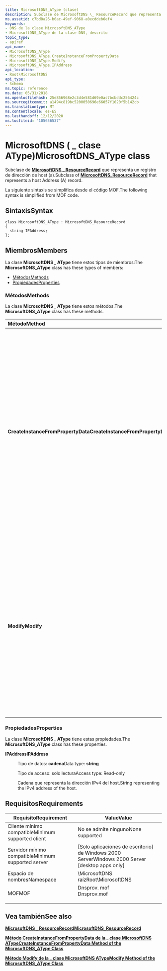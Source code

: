 ```yaml
---
title: MicrosoftDNS_AType (clase)
description: Subclase de MicrosoftDNS \_ ResourceRecord que representa un registro de dirección de host (a).
ms.assetid: c7bd8a26-b0ac-49ef-9068-a0ecddeb6ef4
keywords:
- DNS de la clase MicrosoftDNS_AType
- MicrosoftDNS_AType de la clase DNS, descrito
topic_type:
- apiref
api_name:
- MicrosoftDNS_AType
- MicrosoftDNS_AType.CreateInstanceFromPropertyData
- MicrosoftDNS_AType.Modify
- MicrosoftDNS_AType.IPAddress
api_location:
- Root\MicrosoftDNS
api_type:
- Schema
ms.topic: reference
ms.date: 05/31/2018
ms.openlocfilehash: 25e856968e2c3d4e581d69e0ac7bcbddc256424c
ms.sourcegitcommit: a1494c819bc5200050696e66057f1020f5b142cb
ms.translationtype: MT
ms.contentlocale: es-ES
ms.lasthandoff: 12/12/2020
ms.locfileid: "105656537"
---
```

# <a name="microsoftdns_atype-class"></a><span data-ttu-id="3302d-105">MicrosoftDNS ( \_ clase AType)</span><span class="sxs-lookup"><span data-stu-id="3302d-105">MicrosoftDNS\_AType class</span></span>

<span data-ttu-id="3302d-106">Subclase de [**MicrosoftDNS \_ ResourceRecord**](microsoftdns-resourcerecord.md) que representa un registro de dirección de host (a).</span><span class="sxs-lookup"><span data-stu-id="3302d-106">Subclass of [**MicrosoftDNS\_ResourceRecord**](microsoftdns-resourcerecord.md) that represents a host Address (A) record.</span></span>

<span data-ttu-id="3302d-107">La siguiente sintaxis se simplifica desde el código MOF.</span><span class="sxs-lookup"><span data-stu-id="3302d-107">The following syntax is simplified from MOF code.</span></span>

## <a name="syntax"></a><span data-ttu-id="3302d-108">Sintaxis</span><span class="sxs-lookup"><span data-stu-id="3302d-108">Syntax</span></span>

``` syntax
class MicrosoftDNS_AType : MicrosoftDNS_ResourceRecord
{
  string IPAddress;
};
```

## <a name="members"></a><span data-ttu-id="3302d-109">Miembros</span><span class="sxs-lookup"><span data-stu-id="3302d-109">Members</span></span>

<span data-ttu-id="3302d-110">La clase **MicrosoftDNS \_ AType** tiene estos tipos de miembros:</span><span class="sxs-lookup"><span data-stu-id="3302d-110">The **MicrosoftDNS\_AType** class has these types of members:</span></span>

-   [<span data-ttu-id="3302d-111">Métodos</span><span class="sxs-lookup"><span data-stu-id="3302d-111">Methods</span></span>](#methods)
-   [<span data-ttu-id="3302d-112">Propiedades</span><span class="sxs-lookup"><span data-stu-id="3302d-112">Properties</span></span>](#properties)

### <a name="methods"></a><span data-ttu-id="3302d-113">Métodos</span><span class="sxs-lookup"><span data-stu-id="3302d-113">Methods</span></span>

<span data-ttu-id="3302d-114">La clase **MicrosoftDNS \_ AType** tiene estos métodos.</span><span class="sxs-lookup"><span data-stu-id="3302d-114">The **MicrosoftDNS\_AType** class has these methods.</span></span>



| <span data-ttu-id="3302d-115">Método</span><span class="sxs-lookup"><span data-stu-id="3302d-115">Method</span></span>                             | <span data-ttu-id="3302d-116">Descripción</span><span class="sxs-lookup"><span data-stu-id="3302d-116">Description</span></span>                                                                                                                                                                                                                                                                                                                                       |
|:-----------------------------------|:--------------------------------------------------------------------------------------------------------------------------------------------------------------------------------------------------------------------------------------------------------------------------------------------------------------------------------------------------|
| <span data-ttu-id="3302d-117">**CreateInstanceFromPropertyData**</span><span class="sxs-lookup"><span data-stu-id="3302d-117">**CreateInstanceFromPropertyData**</span></span> | <span data-ttu-id="3302d-118">Crea una instancia de un RR de dirección de host (A) basándose en los datos de los parámetros de entrada del método: el nombre del servidor DNS del registro, el nombre del contenedor, el nombre del propietario, la clase (valor predeterminado = IN), el valor de período de vida y la dirección IP del host.</span><span class="sxs-lookup"><span data-stu-id="3302d-118">Instantiates a Host Address (A) RR based on the data in the method's input parameters: the record's DNS Server Name, Container Name, Owner Name, class (default = IN), time-to-live value and the IP address of the host.</span></span> <span data-ttu-id="3302d-119">Devuelve una referencia al nuevo objeto como parámetro de salida.</span><span class="sxs-lookup"><span data-stu-id="3302d-119">It returns a reference to the new object as an output parameter.</span></span> <br/> <span data-ttu-id="3302d-120">Calificadores: implementados, estáticos</span><span class="sxs-lookup"><span data-stu-id="3302d-120">Qualifiers: Implemented, static</span></span><br/> |
| <span data-ttu-id="3302d-121">**Modify**</span><span class="sxs-lookup"><span data-stu-id="3302d-121">**Modify**</span></span>                         | <span data-ttu-id="3302d-122">Actualiza el TTL y la dirección IP a los valores especificados como parámetros de entrada de este método.</span><span class="sxs-lookup"><span data-stu-id="3302d-122">Updates the TTL and IP address to the values specified as the input parameters of this method.</span></span> <span data-ttu-id="3302d-123">Si no se especifica un nuevo valor para un parámetro, no se cambia el valor actual del parámetro.</span><span class="sxs-lookup"><span data-stu-id="3302d-123">If a new value for a parameter is not specified, then the current value for the parameter is not changed.</span></span> <span data-ttu-id="3302d-124">El método devuelve una referencia al objeto modificado como parámetro de salida.</span><span class="sxs-lookup"><span data-stu-id="3302d-124">The method returns a reference to the modified object as an output parameter.</span></span> <br/> <span data-ttu-id="3302d-125">Calificadores: implementados</span><span class="sxs-lookup"><span data-stu-id="3302d-125">Qualifiers: Implemented</span></span><br/>             |



 

### <a name="properties"></a><span data-ttu-id="3302d-126">Propiedades</span><span class="sxs-lookup"><span data-stu-id="3302d-126">Properties</span></span>

<span data-ttu-id="3302d-127">La clase **MicrosoftDNS \_ AType** tiene estas propiedades.</span><span class="sxs-lookup"><span data-stu-id="3302d-127">The **MicrosoftDNS\_AType** class has these properties.</span></span>

<dl> <dt>

<span data-ttu-id="3302d-128">**IPAddress**</span><span class="sxs-lookup"><span data-stu-id="3302d-128">**IPAddress**</span></span>
</dt> <dd> <dl> <dt>

<span data-ttu-id="3302d-129">Tipo de datos: **cadena**</span><span class="sxs-lookup"><span data-stu-id="3302d-129">Data type: **string**</span></span>
</dt> <dt>

<span data-ttu-id="3302d-130">Tipo de acceso: solo lectura</span><span class="sxs-lookup"><span data-stu-id="3302d-130">Access type: Read-only</span></span>
</dt> </dl>

<span data-ttu-id="3302d-131">Cadena que representa la dirección IPv4 del host.</span><span class="sxs-lookup"><span data-stu-id="3302d-131">String representing the IPv4 address of the host.</span></span>

</dd> </dl>

## <a name="requirements"></a><span data-ttu-id="3302d-132">Requisitos</span><span class="sxs-lookup"><span data-stu-id="3302d-132">Requirements</span></span>



| <span data-ttu-id="3302d-133">Requisito</span><span class="sxs-lookup"><span data-stu-id="3302d-133">Requirement</span></span> | <span data-ttu-id="3302d-134">Value</span><span class="sxs-lookup"><span data-stu-id="3302d-134">Value</span></span> |
|-------------------------------------|----------------------------------------------------------------------------------------|
| <span data-ttu-id="3302d-135">Cliente mínimo compatible</span><span class="sxs-lookup"><span data-stu-id="3302d-135">Minimum supported client</span></span><br/> | <span data-ttu-id="3302d-136">No se admite ninguno</span><span class="sxs-lookup"><span data-stu-id="3302d-136">None supported</span></span><br/>                                                              |
| <span data-ttu-id="3302d-137">Servidor mínimo compatible</span><span class="sxs-lookup"><span data-stu-id="3302d-137">Minimum supported server</span></span><br/> | <span data-ttu-id="3302d-138">\[Solo aplicaciones de escritorio\] de Windows 2000 Server</span><span class="sxs-lookup"><span data-stu-id="3302d-138">Windows 2000 Server \[desktop apps only\]</span></span><br/>                                   |
| <span data-ttu-id="3302d-139">Espacio de nombres</span><span class="sxs-lookup"><span data-stu-id="3302d-139">Namespace</span></span><br/>                | <span data-ttu-id="3302d-140">\\MicrosoftDNS raíz</span><span class="sxs-lookup"><span data-stu-id="3302d-140">Root\\MicrosoftDNS</span></span><br/>                                                          |
| <span data-ttu-id="3302d-141">MOF</span><span class="sxs-lookup"><span data-stu-id="3302d-141">MOF</span></span><br/>                      | <dl> <span data-ttu-id="3302d-142"><dt>Dnsprov. mof</dt></span><span class="sxs-lookup"><span data-stu-id="3302d-142"><dt>Dnsprov.mof</dt></span></span> </dl> |



## <a name="see-also"></a><span data-ttu-id="3302d-143">Vea también</span><span class="sxs-lookup"><span data-stu-id="3302d-143">See also</span></span>

<dl> <dt>

[<span data-ttu-id="3302d-144">**MicrosoftDNS \_ ResourceRecord**</span><span class="sxs-lookup"><span data-stu-id="3302d-144">**MicrosoftDNS\_ResourceRecord**</span></span>](microsoftdns-resourcerecord.md)
</dt> <dt>

[<span data-ttu-id="3302d-145">**Método CreateInstanceFromPropertyData de la \_ clase MicrosoftDNS AType**</span><span class="sxs-lookup"><span data-stu-id="3302d-145">**CreateInstanceFromPropertyData Method of the MicrosoftDNS\_AType Class**</span></span>](microsoftdns-atype-createinstancefrompropertydata.md)
</dt> <dt>

[<span data-ttu-id="3302d-146">**Método Modify de la \_ clase MicrosoftDNS AType**</span><span class="sxs-lookup"><span data-stu-id="3302d-146">**Modify Method of the MicrosoftDNS\_AType Class**</span></span>](microsoftdns-atype-modify.md)
</dt> </dl>

 

 





